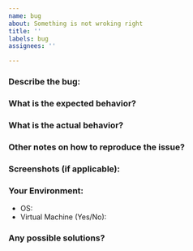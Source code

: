 ```yaml
---
name: bug
about: Something is not wroking right
title: ''
labels: bug
assignees: ''

---
```


### Describe the bug:



### What is the expected behavior?



### What is the actual behavior?



### Other notes on how to reproduce the issue?


### Screenshots (if applicable):


### Your Environment:
- OS:
- Virtual Machine (Yes/No):


### Any possible solutions?
